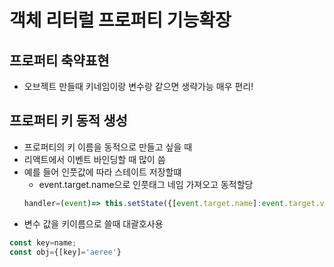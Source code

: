 # 객체 리터럴 프로퍼티 기능확장

## 프로퍼티 축약표현
* 오브젝트 만들때 키네임이랑 변수랑 같으면 생략가능 매우 편리!

## 프로퍼티 키 동적 생성
- 프로퍼티의 키 이름을 동적으로 만들고 싶을 때 
- 리액트에서 이벤트 바인딩할 때 많이 씀
- 예를 들어 인풋값에 따라 스테이트 저장할떄
    - event.target.name으로 인풋태그 네임 가져오고 동적할당 
    ```javascript
    handler=(event)=> this.setState({[event.target.name]:event.target.value})
    ```
- 변수 값을 키이름으로 쓸때 대괄호사용

```javascript
const key=name;
const obj={[key]='aeree'}

```